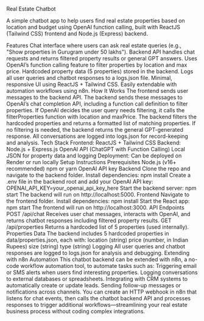 Real Estate Chatbot

A simple chatbot app to help users find real estate properties based on location and budget using OpenAI function calling, built with ReactJS (Tailwind CSS) frontend and Node.js (Express) backend.


Features
Chat interface where users can ask real estate queries (e.g., "Show properties in Gurugram under 50 lakhs").
Backend API handles chat requests and returns filtered property results or general GPT answers.
Uses OpenAI’s function calling feature to filter properties by location and max price.
Hardcoded property data (5 properties) stored in the backend.
Logs all user queries and chatbot responses to a logs.json file.
Minimal, responsive UI using ReactJS + Tailwind CSS.
Easily extendable with automation workflows using n8n.
How It Works
The frontend sends user messages to the backend API.
The backend sends these messages to OpenAI’s chat completion API, including a function call definition to filter properties.
If OpenAI decides the user query needs filtering, it calls the filterProperties function with location and maxPrice.
The backend filters the hardcoded properties and returns a formatted list of matching properties.
If no filtering is needed, the backend returns the general GPT-generated response.
All conversations are logged into logs.json for record-keeping and analysis.
Tech Stack
Frontend: ReactJS + Tailwind CSS
Backend: Node.js + Express.js
OpenAI API (ChatGPT with Function Calling)
Local JSON for property data and logging
Deployment: Can be deployed on Render or run locally
Setup Instructions
Prerequisites
Node.js (v16+ recommended)
npm or yarn
OpenAI API key
Backend
Clone the repo and navigate to the backend folder.
Install dependencies:
npm install
Create a .env file in the backend root and add your OpenAI API key:
OPENAI_API_KEY=your_openai_api_key_here
Start the backend server:
npm start
The backend will run on http://localhost:5000.
Frontend
Navigate to the frontend folder.
Install dependencies:
npm install
Start the React app:
npm start
The frontend will run on http://localhost:3000.
API Endpoints
POST /api/chat
Receives user chat messages, interacts with OpenAI, and returns chatbot responses including filtered property results.
GET /api/properties
Returns a hardcoded list of 5 properties (used internally).
Properties Data
The backend includes 5 hardcoded properties in data/properties.json, each with:
location (string)
price (number, in Indian Rupees)
size (string)
type (string)
Logging
All user queries and chatbot responses are logged to logs.json for analysis and debugging.
Extending with n8n Automation
This chatbot backend can be extended with n8n, a no-code workflow automation tool, to automate tasks such as:
Triggering email or SMS alerts when users find interesting properties.
Logging conversations to external databases or spreadsheets.
Integrating with CRM systems to automatically create or update leads.
Sending follow-up messages or notifications across channels.
You can create an HTTP webhook in n8n that listens for chat events, then calls the chatbot backend API and processes responses to trigger additional workflows—streamlining your real estate business process without coding complex integrations.
